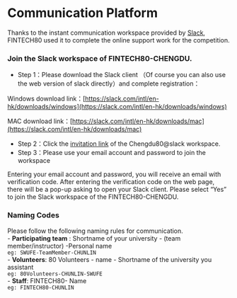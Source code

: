 # Communication Platform

Thanks to the instant communication workspace provided by [Slack](https://www.slack.com), FINTECH80 used it to complete the online support work for the competition.

### Join the Slack workspace of FINTECH80-CHENGDU.

* Step 1：Please download the Slack client （Of course you can also use the web version of slack directly）and complete registration：

&#x20;           Windows download link：[https://slack.com/intl/en-hk/downloads/windows](https://slack.com/intl/en-hk/downloads/windows)

&#x20;           MAC download link：[https://slack.com/intl/en-hk/downloads/mac](https://slack.com/intl/en-hk/downloads/mac)

* Step 2：Click the [invitation link](https://join.slack.com/t/fintech80chen-g6n8344/shared\_invite/zt-1bzfo4xtg-pLwPzK5z9CfNgnrSfZFJzg) of the Chengdu80@slack workspace.
* Step 3：Please use your email account and password to join the workspace&#x20;

Entering your email account and password, you will receive an email with verification code. After entering the verification code on the web page, there will be a pop-up asking to open your Slack client.  Please select  “Yes”  to join the Slack workspace of the FINTECH80-CHENGDU.

### Naming Codes       &#x20;

Please follow the following naming rules for communication. \
&#x20;     \- **Participating team** : Shortname of your university - (team member/instructor) -Personal name \
&#x20;                 `eg: SWUFE-TeamMember-CHUNLIN`\
&#x20;     \- **Volunteers**: 80 Volunteers - name  - Shortname of the university you assistant  \
&#x20;                 `eg: 80Volunteers-CHUNLIN-SWUFE`\
&#x20;     \- **Staff**: FINTECH80- Name \
&#x20;                 `eg: FINTECH80-CHUNLIN`
